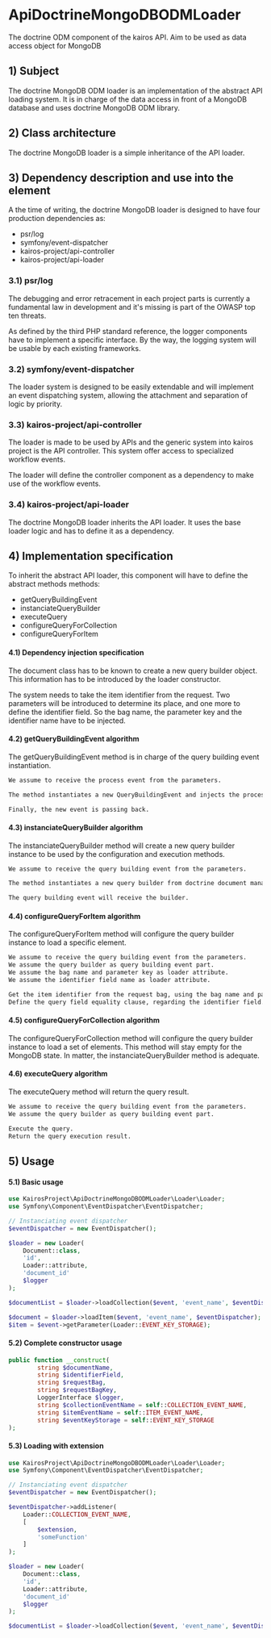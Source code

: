 # ApiDoctrineMongoDBODMLoader

The doctrine ODM component of the kairos API. Aim to be used as data access object for MongoDB

## 1)  Subject

The doctrine MongoDB ODM loader is an implementation of the abstract API loading system. It is in charge of the data access in front of a MongoDB database and uses doctrine MongoDB ODM library.

## 2) Class architecture

The doctrine MongoDB loader is a simple inheritance of the API loader.

## 3) Dependency description and use into the element

A the time of writing, the doctrine MongoDB loader is designed to have four production dependencies as:

 * psr/log
 * symfony/event-dispatcher
 * kairos-project/api-controller
 * kairos-project/api-loader

### 3.1) psr/log

The debugging and error retracement in each project parts is currently a fundamental law in development and it's missing is part of the OWASP top ten threats.

As defined by the third PHP standard reference, the logger components have to implement a specific interface. By the way, the logging system will be usable by each existing frameworks.

### 3.2) symfony/event-dispatcher

The loader system is designed to be easily extendable and will implement an event dispatching system, allowing the attachment and separation of logic by priority.

### 3.3) kairos-project/api-controller

The loader is made to be used by APIs and the generic system into kairos project is the API controller. This system offer access to specialized workflow events.

The loader will define the controller component as a dependency to make use of the workflow events.

### 3.4) kairos-project/api-loader

The doctrine MongoDB loader inherits the API loader. It uses the base loader logic and has to define it as a dependency.

## 4) Implementation specification

To inherit the abstract API loader, this component will have to define the abstract methods methods:
 * getQueryBuildingEvent
 * instanciateQueryBuilder
 * executeQuery
 * configureQueryForCollection
 * configureQueryForItem


#### 4.1) Dependency injection specification

The document class has to be known to create a new query builder object. This information has to be introduced by the loader constructor.

The system needs to take the item identifier from the request. Two parameters will be introduced to determine its place, and one more to define the identifier field. So the bag name, the parameter key and the identifier name have to be injected.

#### 4.2) getQueryBuildingEvent algorithm

The getQueryBuildingEvent method is in charge of the query building event instantiation.

```txt
We assume to receive the process event from the parameters.

The method instantiates a new QueryBuildingEvent and injects the process event in the constructor.

Finally, the new event is passing back.
```

#### 4.3) instanciateQueryBuilder algorithm

The instanciateQueryBuilder method will create a new query builder instance to be used by the configuration and execution methods.

```txt
We assume to receive the query building event from the parameters.

The method instantiates a new query builder from doctrine document manager. The document name stored inside the documentName attribute used as a constructor argument.

The query building event will receive the builder.
```

#### 4.4) configureQueryForItem algorithm

The configureQueryForItem method will configure the query builder instance to load a specific element.

```txt
We assume to receive the query building event from the parameters.
We assume the query builder as query building event part.
We assume the bag name and parameter key as loader attribute.
We assume the identifier field name as loader attribute.

Get the item identifier from the request bag, using the bag name and parameter key.
Define the query field equality clause, regarding the identifier field.
```

#### 4.5) configureQueryForCollection algorithm

The configureQueryForCollection method will configure the query builder instance to load a set of elements. This method will stay empty for the MongoDB state. In matter, the instanciateQueryBuilder method is adequate.

#### 4.6) executeQuery algorithm

The executeQuery method will return the query result.

```txt
We assume to receive the query building event from the parameters.
We assume the query builder as query building event part.

Execute the query.
Return the query execution result.
```

## 5) Usage

#### 5.1) Basic usage

```PHP
use KairosProject\ApiDoctrineMongoDBODMLoader\Loader\Loader;
use Symfony\Component\EventDispatcher\EventDispatcher;

// Instanciating event dispatcher
$eventDispatcher = new EventDispatcher();

$loader = new Loader(
    Document::class,
    'id',
    Loader::attribute,
    'document_id'
    $logger
);

$documentList = $loader->loadCollection($event, 'event_name', $eventDispatcher);

$document = $loader->loadItem($event, 'event_name', $eventDispatcher);
$item = $event->getParameter(Loader::EVENT_KEY_STORAGE);
```

#### 5.2) Complete constructor usage

```PHP
public function __construct(
        string $documentName,
        string $identifierField,
        string $requestBag,
        string $requestBagKey,
        LoggerInterface $logger,
        string $collectionEventName = self::COLLECTION_EVENT_NAME,
        string $itemEventName = self::ITEM_EVENT_NAME,
        string $eventKeyStorage = self::EVENT_KEY_STORAGE
);
```

#### 5.3) Loading with extension

```PHP
use KairosProject\ApiDoctrineMongoDBODMLoader\Loader\Loader;
use Symfony\Component\EventDispatcher\EventDispatcher;

// Instanciating event dispatcher
$eventDispatcher = new EventDispatcher();

$eventDispatcher->addListener(
    Loader::COLLECTION_EVENT_NAME,
    [
        $extension,
        'someFunction'
    ]
);

$loader = new Loader(
    Document::class,
    'id',
    Loader::attribute,
    'document_id'
    $logger
);

$documentList = $loader->loadCollection($event, 'event_name', $eventDispatcher);
```
